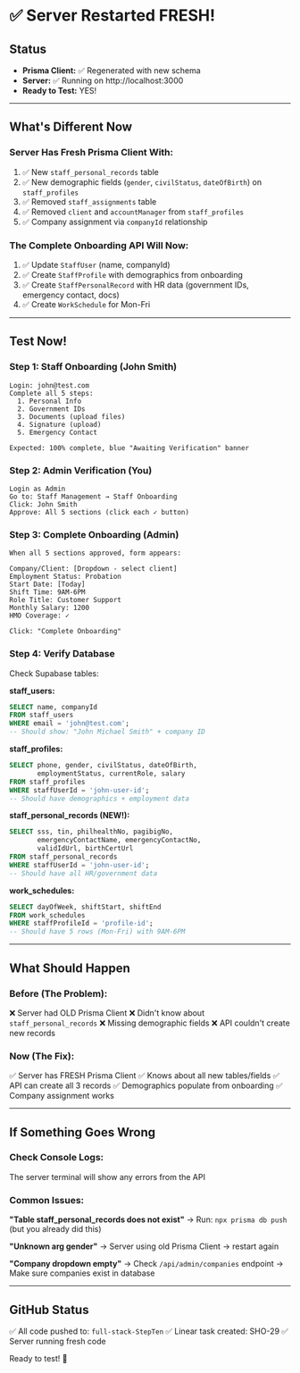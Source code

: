 # ✅ Server Restarted FRESH!

## Status
- **Prisma Client:** ✅ Regenerated with new schema
- **Server:** ✅ Running on http://localhost:3000
- **Ready to Test:** YES!

---

## What's Different Now

### Server Has Fresh Prisma Client With:
1. ✅ New `staff_personal_records` table
2. ✅ New demographic fields (`gender`, `civilStatus`, `dateOfBirth`) on `staff_profiles`
3. ✅ Removed `staff_assignments` table
4. ✅ Removed `client` and `accountManager` from `staff_profiles`
5. ✅ Company assignment via `companyId` relationship

### The Complete Onboarding API Will Now:
1. ✅ Update `StaffUser` (name, companyId)
2. ✅ Create `StaffProfile` with demographics from onboarding
3. ✅ Create `StaffPersonalRecord` with HR data (government IDs, emergency contact, docs)
4. ✅ Create `WorkSchedule` for Mon-Fri

---

## Test Now!

### Step 1: Staff Onboarding (John Smith)
```
Login: john@test.com
Complete all 5 steps:
  1. Personal Info
  2. Government IDs
  3. Documents (upload files)
  4. Signature (upload)
  5. Emergency Contact
  
Expected: 100% complete, blue "Awaiting Verification" banner
```

### Step 2: Admin Verification (You)
```
Login as Admin
Go to: Staff Management → Staff Onboarding
Click: John Smith
Approve: All 5 sections (click each ✓ button)
```

### Step 3: Complete Onboarding (Admin)
```
When all 5 sections approved, form appears:

Company/Client: [Dropdown - select client]
Employment Status: Probation
Start Date: [Today]
Shift Time: 9AM-6PM
Role Title: Customer Support
Monthly Salary: 1200
HMO Coverage: ✓

Click: "Complete Onboarding"
```

### Step 4: Verify Database
Check Supabase tables:

**staff_users:**
```sql
SELECT name, companyId 
FROM staff_users 
WHERE email = 'john@test.com';
-- Should show: "John Michael Smith" + company ID
```

**staff_profiles:**
```sql
SELECT phone, gender, civilStatus, dateOfBirth,
       employmentStatus, currentRole, salary
FROM staff_profiles 
WHERE staffUserId = 'john-user-id';
-- Should have demographics + employment data
```

**staff_personal_records (NEW!):**
```sql
SELECT sss, tin, philhealthNo, pagibigNo,
       emergencyContactName, emergencyContactNo,
       validIdUrl, birthCertUrl
FROM staff_personal_records 
WHERE staffUserId = 'john-user-id';
-- Should have all HR/government data
```

**work_schedules:**
```sql
SELECT dayOfWeek, shiftStart, shiftEnd
FROM work_schedules 
WHERE staffProfileId = 'profile-id';
-- Should have 5 rows (Mon-Fri) with 9AM-6PM
```

---

## What Should Happen

### Before (The Problem):
❌ Server had OLD Prisma Client
❌ Didn't know about `staff_personal_records`
❌ Missing demographic fields
❌ API couldn't create new records

### Now (The Fix):
✅ Server has FRESH Prisma Client
✅ Knows about all new tables/fields
✅ API can create all 3 records
✅ Demographics populate from onboarding
✅ Company assignment works

---

## If Something Goes Wrong

### Check Console Logs:
The server terminal will show any errors from the API

### Common Issues:

**"Table staff_personal_records does not exist"**
→ Run: `npx prisma db push` (but you already did this)

**"Unknown arg gender"**
→ Server using old Prisma Client → restart again

**"Company dropdown empty"**
→ Check `/api/admin/companies` endpoint
→ Make sure companies exist in database

---

## GitHub Status
✅ All code pushed to: `full-stack-StepTen`
✅ Linear task created: SHO-29
✅ Server running fresh code

Ready to test! 🚀

